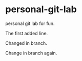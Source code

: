 personal-git-lab
================

personal git lab for fun.

The first added line.

Changed in branch.

Change in branch again.